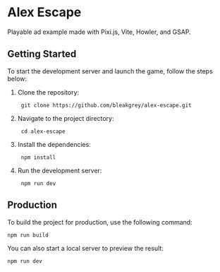 # Alex Escape
Playable ad example made with Pixi.js, Vite, Howler, and GSAP.


## Getting Started
To start the development server and launch the game, follow the steps below:

1. Clone the repository:

		git clone https://github.com/bleakgrey/alex-escape.git

2. Navigate to the project directory:

		cd alex-escape

3. Install the dependencies:

		npm install

4. Run the development server:

		npm run dev

## Production
To build the project for production, use the following command:

	npm run build

You can also start a local server to preview the result:

	npm run dev
